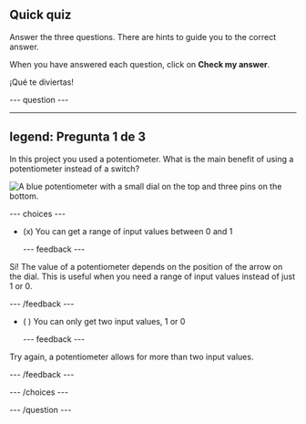 ## Quick quiz

Answer the three questions. There are hints to guide you to the correct answer.

When you have answered each question, click on **Check my answer**.

¡Qué te diviertas!

--- question ---

---
legend: Pregunta 1 de 3
---

In this project you used a potentiometer. What is the main benefit of using a potentiometer instead of a switch?

![A blue potentiometer with a small dial on the top and three pins on the bottom.](images/potentiometer.png)

--- choices ---

- (x) You can get a range of input values between 0 and 1

  --- feedback ---

Sí! The value of a potentiometer depends on the position of the arrow on the dial. This is useful when you need a range of input values instead of just 1 or 0.

  --- /feedback ---

- ( ) You can only get two input values, 1 or 0

  --- feedback ---

Try again, a potentiometer allows for more than two input values.

  --- /feedback ---


--- /choices ---

--- /question ---

